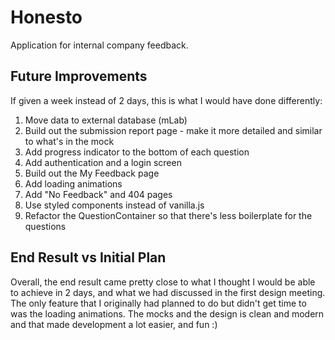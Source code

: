 # Honesto

Application for internal company feedback.

## Future Improvements

If given a week instead of 2 days, this is what I would have done differently:

1. Move data to external database (mLab)
2. Build out the submission report page - make it more detailed and similar to what's in the mock
3. Add progress indicator to the bottom of each question
4. Add authentication and a login screen
5. Build out the My Feedback page
6. Add loading animations
7. Add "No Feedback" and 404 pages
8. Use styled components instead of vanilla.js
9. Refactor the QuestionContainer so that there's less boilerplate for the questions

## End Result vs Initial Plan

Overall, the end result came pretty close to what I thought I would be able to achieve in 2 days, and what we had discussed in the first design meeting. The only feature that I originally had planned to do but didn't get time to was the loading animations. The mocks and the design is clean and modern and that made development a lot easier, and fun :)
